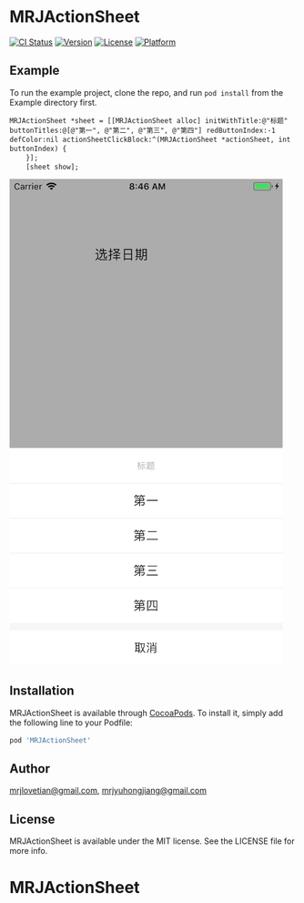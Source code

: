 # MRJActionSheet

[![CI Status](http://img.shields.io/travis/mrjlovetian@gmail.com/MRJActionSheet.svg?style=flat)](https://travis-ci.org/mrjlovetian@gmail.com/MRJActionSheet)
[![Version](https://img.shields.io/cocoapods/v/MRJActionSheet.svg?style=flat)](http://cocoapods.org/pods/MRJActionSheet)
[![License](https://img.shields.io/cocoapods/l/MRJActionSheet.svg?style=flat)](http://cocoapods.org/pods/MRJActionSheet)
[![Platform](https://img.shields.io/cocoapods/p/MRJActionSheet.svg?style=flat)](http://cocoapods.org/pods/MRJActionSheet)

## Example

To run the example project, clone the repo, and run `pod install` from the Example directory first.


```
MRJActionSheet *sheet = [[MRJActionSheet alloc] initWithTitle:@"标题" buttonTitles:@[@"第一", @"第二", @"第三", @"第四"] redButtonIndex:-1 defColor:nil actionSheetClickBlock:^(MRJActionSheet *actionSheet, int buttonIndex) {
    }];
    [sheet show];
```

![](actionSheet.png)

## Installation

MRJActionSheet is available through [CocoaPods](http://cocoapods.org). To install
it, simply add the following line to your Podfile:

```ruby
pod 'MRJActionSheet'
```

## Author

mrjlovetian@gmail.com, mrjyuhongjiang@gmail.com

## License

MRJActionSheet is available under the MIT license. See the LICENSE file for more info.
# MRJActionSheet


